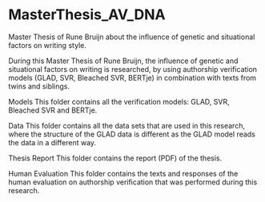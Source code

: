 # MasterThesis_AV_DNA
Master Thesis of Rune Bruijn about the influence of genetic and situational factors on writing style.

During this Master Thesis of Rune Bruijn, the influence of genetic and situational factors on writing is researched, by using authorship verification models (GLAD, SVR, Bleached SVR, BERTje) in combination with texts from twins and siblings.

Models
This folder contains all the verification models: GLAD, SVR, Bleached SVR and BERTje.

Data
This folder contains all the data sets that are used in this research, where the structure of the GLAD data is different as the GLAD model reads the data in a different way.

Thesis Report
This folder contains the report (PDF) of the thesis.

Human Evaluation
This folder contains the texts and responses of the human evaluation on authorship verification that was performed during this research.
